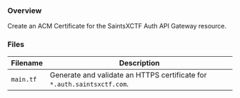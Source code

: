 ### Overview

Create an ACM Certificate for the SaintsXCTF Auth API Gateway resource.

### Files

| Filename            | Description                                                                                  |
|---------------------|----------------------------------------------------------------------------------------------|
| `main.tf`           | Generate and validate an HTTPS certificate for `*.auth.saintsxctf.com`.                      |